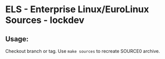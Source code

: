 # ELS - Enterprise Linux/EuroLinux Sources - lockdev
 
## Usage:
  Checkout branch or tag. Use `make sources` to recreate  SOURCE0 archive.
